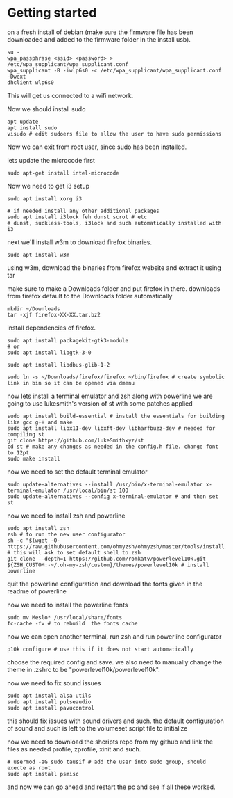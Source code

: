# Getting started  

on a fresh install of debian (make sure the firmware file has been downloaded and added to the firmware folder in the install usb).  
  
```console
su -
wpa_passphrase <ssid> <password> > /etc/wpa_supplicant/wpa_supplicant.conf
wpa_supplicant -B -iwlp6s0 -c /etc/wpa_supplicant/wpa_supplicant.conf -Dwext
dhclient wlp6s0
```
  
This will get us connected to a wifi network.  

Now we should install sudo

```console
apt update
apt install sudo
visudo # edit sudoers file to allow the user to have sudo permissions
```
Now we can exit from root user, since sudo has been installed.

lets update the microcode first

```console
sudo apt-get install intel-microcode
```

Now we need to get i3 setup

```console
sudo apt install xorg i3

# if needed install any other additional packages
sudo apt install i3lock feh dunst scrot # etc
# dunst, suckless-tools, i3lock and such automatically installed with i3
```

next we'll install w3m to download firefox binaries.

```console'
sudo apt install w3m
``` 

using w3m, download the binaries from firefox website and extract it using tar

make sure to make a Downloads folder and put firefox in there. downloads from firefox default to the Downloads folder automatically

```console
mkdir ~/Downloads
tar -xjf firefox-XX-XX.tar.bz2
```

install dependencies of firefox.

```console
sudo apt install packagekit-gtk3-module
# or 
sudo apt install libgtk-3-0

sudo apt install libdbus-glib-1-2

sudo ln -s ~/Downloads/firefox/firefox ~/bin/firefox # create symbolic link in bin so it can be opened via dmenu
```

now lets install a terminal emulator and zsh along with powerline
we are going to use lukesmith's version of st with some patches applied  

```console
sudo apt install build-essential # install the essentials for building like gcc g++ and make
sudo apt install libx11-dev libxft-dev libharfbuzz-dev # needed for compiling st
git clone https://github.com/lukeSmithxyz/st
cd st # make any changes as needed in the config.h file. change font to 12pt
sudo make install
```

now we need to set the default terminal emulator

```console
sudo update-alternatives --install /usr/bin/x-terminal-emulator x-terminal-emulator /usr/local/bin/st 100
sudo update-alternatives --config x-terminal-emulator # and then set st
```

now we need to install zsh and powerline 

```console
sudo apt install zsh
zsh # to run the new user configurator 
sh -c "$(wget -O- https://raw.githubusercontent.com/ohmyzsh/ohmyzsh/master/tools/install.sh)" # this will ask to set default shell to zsh
git clone --depth=1 https://github.com/romkatv/powerlevel10k.git ${ZSH_CUSTOM:-~/.oh-my-zsh/custom}/themes/powerlevel10k # install powerline
```

quit the powerline configuration and download the fonts given in the readme of powerline

now we need to install the powerline fonts

```console
sudo mv Meslo* /usr/local/share/fonts
fc-cache -fv # to rebuild  the fonts cache
```

now we can open another terminal, run zsh and run powerline configurator

```console
p10k configure # use this if it does not start automatically
```
choose the required config and save. 
we also need to manually change the theme in .zshrc to be "powerlevel10k/powerlevel10k". 

now we need to fix sound issues

```console
sudo apt install alsa-utils
sudo apt install pulseaudio
sudo apt install pavucontrol
```

this should fix issues with sound drivers and such. the default configuration of sound and such is left to the volumeset script file to initialize

now we need to download the shcripts repo from my github and link the files as needed profile, zprofile, xinit and such.

```console
# usermod -aG sudo tausif # add the user into sudo group, should execte as root
sudo apt install psmisc
```

and now we can go ahead and restart the pc and see if all these worked.
